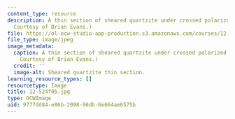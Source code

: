 ```yaml
---
content_type: resource
description: A thin section of sheared quartzite under crossed polarized light. (Image
  Courtesy of Brian Evans.)
file: https://ol-ocw-studio-app-production.s3.amazonaws.com/courses/12-524-mechanical-properties-of-rocks-fall-2005/9777dd84e86b209896db6e664ae6575b_12-524f05.jpg
file_type: image/jpeg
image_metadata:
  caption: A thin section of sheared quartzite under crossed polarized light. (Image
    Courtesy of Brian Evans.)
  credit: ''
  image-alt: Sheared quartzite thin section.
learning_resource_types: []
resourcetype: Image
title: 12-524f05.jpg
type: OCWImage
uid: 9777dd84-e86b-2098-96db-6e664ae6575b
---
```

